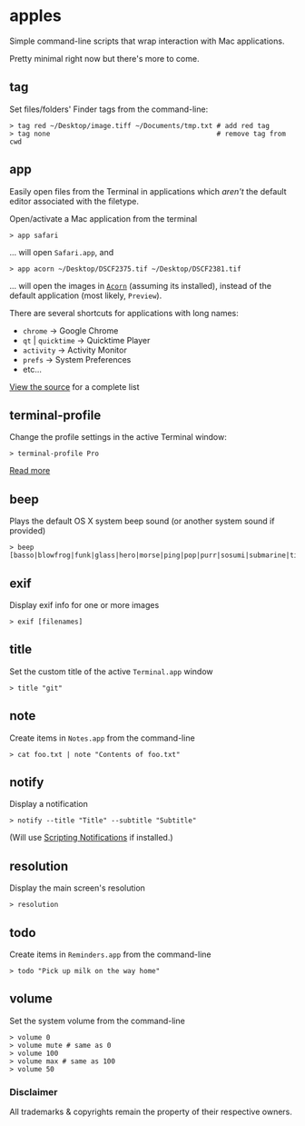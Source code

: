 # apples

Simple command-line scripts that wrap interaction with Mac applications.

Pretty minimal right now but there's more to come.

## tag

Set files/folders' Finder tags from the command-line:

    > tag red ~/Desktop/image.tiff ~/Documents/tmp.txt # add red tag
    > tag none                                         # remove tag from cwd

## app

Easily open files from the Terminal in applications which _aren't_ the default editor associated with the filetype.

Open/activate a Mac application from the terminal

    > app safari

… will open `Safari.app`, and

    > app acorn ~/Desktop/DSCF2375.tif ~/Desktop/DSCF2381.tif

... will open the images in [`Acorn`](http://www.flyingmeat.com/acorn/) (assuming its installed), instead of the default application (most likely, `Preview`).

There are several shortcuts for applications with long names:

* `chrome` → Google Chrome
* `qt` | `quicktime` → Quicktime Player
* `activity` → Activity Monitor
* `prefs` → System Preferences
* etc...

[View the source](https://github.com/davidfmiller/apples/blob/master/app) for a complete list

## terminal-profile

Change the profile settings in the active Terminal window:

    > terminal-profile Pro

[Read more](https://readmeansrun.com/blog/terminal/applescript/2017/04/15/terminal-app-profiles.html)


## beep

Plays the default OS X system beep sound (or another system sound if provided)

    > beep [basso|blowfrog|funk|glass|hero|morse|ping|pop|purr|sosumi|submarine|tink]

## exif

Display exif info for one or more images

    > exif [filenames]


## title

Set the custom title of the active `Terminal.app` window

    > title "git"


## note

Create items in `Notes.app` from the command-line

    > cat foo.txt | note "Contents of foo.txt"


## notify

Display a notification

    > notify --title "Title" --subtitle "Subtitle"

(Will use [Scripting Notifications](http://www.cooperative-fruitiere.com/notifications/index_en.html) if installed.)


## resolution

Display the main screen's resolution

    > resolution


## todo

Create items in `Reminders.app` from the command-line

    > todo "Pick up milk on the way home"


## volume

Set the system volume from the command-line

    > volume 0
    > volume mute # same as 0
    > volume 100
    > volume max # same as 100
    > volume 50


### Disclaimer


All trademarks & copyrights remain the property of their respective owners.
